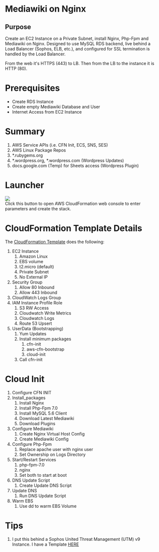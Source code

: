 # Mediawiki on Nginx

## Purpose

Create an EC2 Instance on a Private Subnet, install Nginx, Php-Fpm and Mediawiki on Nginx.
Designed to use MySQL RDS backend, live behind a Load Balancer (Sophos, ELB, etc.), and 
configured for SSL termination is handled by the Load Balancer.

From the web it's HTTPS (443) to LB. Then from the LB to the instance it is HTTP (80).

# Prerequisites
* Create RDS Instance
* Create empty Mediawiki Database and User
* Internet Access from EC2 Instance

# Summary
1. AWS Service APIs (i.e. CFN Init, ECS, SNS, SES)
2. AWS Linux Package Repos
3. *.rubygems.org
4. *.wordpress.org, *.wordpress.com (Wordpress Updates)
5. docs.google.com (Temp) for Sheets access (Wordpress Plugin)

# Launcher
[![](https://s3.amazonaws.com/cloudformation-examples/cloudformation-launch-stack.png)](https://console.aws.amazon.com/cloudformation/home?#/stacks/new?&templateURL=https://s3.amazonaws.com/bonusbits-public/cloudformation-templates/github/mediawiki-nginx.yml)<br>
Click this button to open AWS CloudFormation web console to enter parameters and create the stack.


# CloudFormation Template Details
The [CloudFormation Template](https://github.com/bonusbits/cloudformation_templates/blob/master/labs/wordpress/wordpress-nginx.yml) does the following:

1. EC2 Instance
    1. Amazon Linux
    2. EBS volume
    3. t2.micro (default)
    4. Private Subnet
    5. No External IP
2. Security Group
    1. Allow 80 Inbound
    2. Allow 443 Inbound
3. CloudWatch Logs Group
4. IAM Instance Profile Role
    1. S3 RW Access
    2. Cloudwatch Write Metrics
    3. Cloudwatch Logs
    4. Route 53 Upsert
5. UserData (Bootstrapping)
    1. Yum Updates
    2. Install minimum packages
        1. cfn-init
        2. aws-cfn-bootstrap
        3. cloud-init
    3. Call cfn-init

# Cloud Init
1. Configure CFN INIT
2. Install_packages
    1. Install Nginx
    2. Install Php-Fpm 7.0
    3. Install MySQL 5.6 Client
    4. Download Latest Mediawiki
    5. Download Plugins
3. Configure Mediawiki
    1. Create Nginx Virtual Host Config
    2. Create Mediawiki Config
4. Configure Php-Fpm
    1. Replace apache user with nginx user
    2. Set Ownership on Logs Directory
5. Start/Restart Services
    1. php-fpm-7.0
    2. nginx
    3. Set both to start at boot
6. DNS Update Script
    1. Create Update DNS Script
7. Update DNS
    1. Run DNS Update Script
8. Warm EBS
    1. Use dd to warm EBS Volume

# Tips
1. I put this behind a Sophos United Threat Management (UTM) v9 Instance. I have a Template [HERE](https://github.com/bonusbits/cloudformation_templates/blob/master/infrastructure/utm9.yml)
